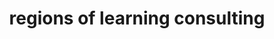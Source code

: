 ---
layout: external
redirect_url: https://www.gov.uk/european-structural-investment-funds/greater-cambridgeshire-greater-peterborough-region-of-learning-oc13s20p1783
title: regions of learning consulting
categories: [project management]
tags: [project-management, consultation, NFC, QR-signs]
comment: false
short: As an academic researcher at the Anglia Ruskin University, I was consulting the Regions of Learning project run by Cambridge City Council. My tasks involved researching hardware and software technologies that allow registering attendance of young adults accessing learning activities at a variety of venues.  
new-date: May - Aug 2021
---